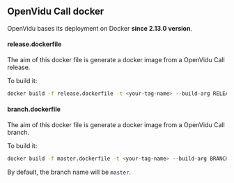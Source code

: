 ## OpenVidu Call docker

OpenVidu bases its deployment on Docker **since 2.13.0 version**.

####  release.dockerfile

The aim of this docker file is generate a docker image from a OpenVidu Call release.

To build it:

```bash
docker build -f release.dockerfile -t <your-tag-name> --build-arg RELEASE=2.13.0 .
```

####  branch.dockerfile

The aim of this docker file is generate a docker image from a OpenVidu Call branch.

To build it:

```bash
docker build -f master.dockerfile -t <your-tag-name> --build-arg BRANCH=<branch-name> .
```

By default, the branch name will be `master`.


